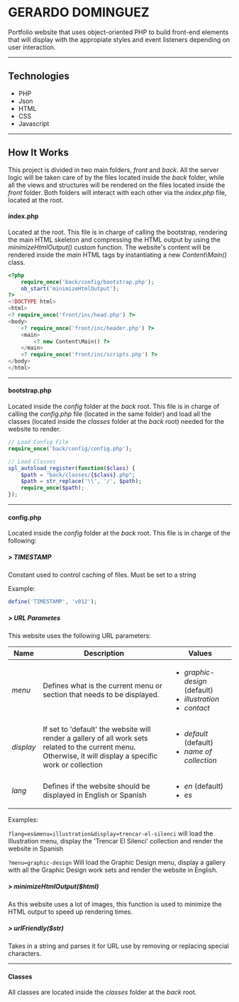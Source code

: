 # GERARDO DOMINGUEZ
Portfolio website that uses object-oriented PHP to build front-end elements that will display with the appropiate styles and event listeners depending on user interaction.

***
## Technologies
* PHP
* Json
* HTML
* CSS
* Javascript

***
## How It Works
This project is divided in two main folders, _front_ and _back_. All the server logic will be taken care of by the files located inside the _back_ folder, while all the views and structures will be rendered on the files located inside the _front_ folder. Both folders will interact with each other via the _index.php_ file, located at the root.

#### index.php
Located at the root. This file is in charge of calling the bootstrap, rendering the main HTML skeleton and compressing the HTML output by using the _minimizeHtmlOutput()_ custom function. The website's content will be rendered inside the _main_ HTML tags by instantiating a new _Content\Main()_ class.

```php
<?php
	require_once('back/config/bootstrap.php');
	ob_start('minimizeHtmlOutput');
?>
<!DOCTYPE html>
<html>
<? require_once('front/inc/head.php') ?>
<body>
	<? require_once('front/inc/header.php') ?>
	<main>
		<? new Content\Main() ?>
	</main>
	<? require_once('front/inc/scripts.php') ?>
</body>
</html>
```

***
#### bootstrap.php
Located inside the _config_ folder at the _back_ root. This file is in charge of calling the _config.php_ file (located in the same folder) and load all the classes (located inside the _classes_ folder at the _back_ root) needed for the website to render.

```php	
// Load Config File
require_once('back/config/config.php');

// Load Classes
spl_autoload_register(function($class) {
	$path = "back/classes/{$class}.php";
	$path = str_replace('\\', '/', $path);
	require_once($path);
});
```

***
#### config.php
Located inside the _config_ folder at the _back_ root. This file is in charge of the following:

##### **> TIMESTAMP**
Constant used to control caching of files. Must be set to a string

Example:

```php
define('TIMESTAMP', 'v012');
```

##### **> URL Parametes**
This website uses the following URL parameters:

Name | Description | Values
---- | ----------- | -------
_menu_ | Defines what is the current menu or section that needs to be displayed. | <ul><li>_graphic-design_ (default)</li><li>_illustration_</li><li>_contact_</li></ul>
_display_ | If set to 'default' the website will render a gallery of all work sets related to the current menu. Otherwise, it will display a specific work or collection | <ul><li>_default_ (default)</li><li>_name of collection_</li></ul>
_lang_ | Defines if the website should be displayed in English or Spanish | <ul><li>_en_ (default)</li><li>_es_</li></ul>

Examples:

```?lang=es&menu=illustration&display=trencar-el-silenci``` will load the Illustration menu, display the 'Trencar El Silenci' collection and render the website in Spanish

```?menu=graphic-design``` Will load the Graphic Design menu, display a gallery with all the Graphic Design work sets and render the website in English.


##### **> minimizeHtmlOutput($html)**
As this website uses a lot of images, this function is used to minimize the HTML output to speed up rendering times.

##### **> urlFriendly($str)**
Takes in a string and parses it for URL use by removing or replacing special characters.

****
#### Classes
All classes are located inside the _classes_ folder at the _back_ root.